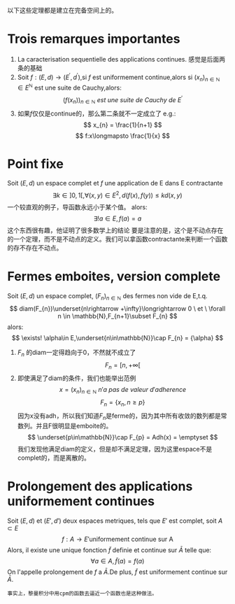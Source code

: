 以下这些定理都是建立在完备空间上的。
# Trois remarques importantes
1. La caracterisation sequentielle des applications continues.
	感觉是后面两条的基础
2. Soit $f:(E,d)\longrightarrow (E^{'},d^{'})$,si $f$ est uniformement continue,alors si $(x_{n})_{n \in \mathbb{N}} \in E^{\mathbb{N}}$ est une suite de Cauchy,alors:
$$
(f(x_{n}))_{n\in\mathbb{N}} \ est \ une \ suite \ de \ Cauchy \ de \ E^{'}
$$
3. 如果$f$仅仅是continue的，那么第二条就不一定成立了
e.g.:
$$
x_{n} = \frac{1}{n+1}
$$
$$
f:x\longmapsto \frac{1}{x}
$$

# Point fixe
Soit $(E,d)$ un espace complet et $f$ une application de E dans E contractante
$$
\exists k \in]0,1[,\forall(x,y) \in E^{2},d(f(x),f(y)) \le kd(x,y)
$$
	一个较直观的例子，导函数永远小于某个值。
alors:
$$
\exists! a\in E,f(a) = a
$$
	这个东西很有趣，他证明了很多数学上的结论
要是注意的是，这个是不动点存在的一个定理，而不是不动点的定义。我们可以拿函数contractante来判断一个函数的存不存在不动点。

# Fermes emboites, version complete
Soit $(E,d)$ un espace complet, $(F_{n})_{n \in \mathbb{N}}$ des fermes non vide de E,t.q.
$$
diam(F_{n})\underset{n\rightarrow +\infty}\longrightarrow 0 \ et \ \forall n \in \mathbb{N},F_{n+1}\subset F_{n}
$$
alors:
$$
\exists! \alpha\in E,\underset{n\in\mathbb{N}}\cap F_{n} = {\alpha}
$$
1. $F_{n}$ 的diam一定得趋向于0，不然就不成立了
$$
F_{n} = [n,+\infty[
$$
2. 即使满足了diam的条件，我们也能举出范例
$$
x = (x_{n})_{n\in\mathbb{N}} \ n'a \ pas \ de \ valeur \ d'adherence
$$
$$
F_{n} = \{x_{n},n\ge p\}
$$
因为x没有adh，所以我们知道$F_{n}$是ferme的，因为其中所有收敛的数列都是常数列。并且F很明显是emboite的。
$$
\underset{p\in\mathbb{N}}\cap F_{p} = Adh(x) = \emptyset
$$
我们发现他满足diam的定义，但是却不满足定理，因为这里espace不是complet的，而是离散的。

# Prolongement des applications uniformement continues
Soit $(E,d)$ et $(E',d')$ deux espaces metriques, tels que $E'$ est complet, soit $A\subset E$
$$
f:A\longrightarrow E' \text{uniformement continue sur A}
$$
Alors, il existe une unique fonction $\tilde{f}$ definie et continue sur $\bar{A}$ telle que:
$$
\forall a \in A,\tilde{f}(a) = f(a)
$$
On l'appelle prolongement de $f$ a $\bar{A}$.De plus, $\tilde{f}$ est uniformement continue sur $\bar{A}$.

	事实上，黎曼积分中用cpm的函数去逼近一个函数也是这种做法。